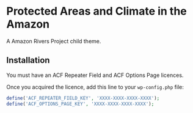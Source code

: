 # Protected Areas and Climate in the Amazon

A Amazon Rivers Project child theme.

## Installation

You must have an ACF Repeater Field and ACF Options Page licences.

Once you acquired the licence, add this line to your `wp-config.php` file:

```php
define('ACF_REPEATER_FIELD_KEY', 'XXXX-XXXX-XXXX-XXXX');
define('ACF_OPTIONS_PAGE_KEY', 'XXXX-XXXX-XXXX-XXXX');
```
